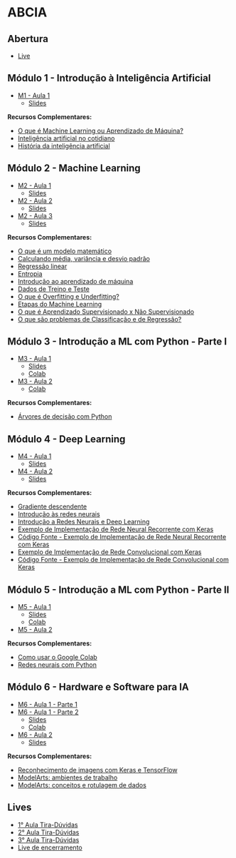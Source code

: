 # ABCIA

## Abertura

- [Live](https://www.youtube.com/watch?v=xjJRw6kQpFo)

## Módulo 1 - Introdução à Inteligência Artificial

- [M1 - Aula 1](https://www.youtube.com/watch?v=f7EBg7sMluQ)
    - [Slides](./m1_aula1.pdf)

**Recursos Complementares:**

- [O que é Machine Learning ou Aprendizado de Máquina?](https://www.youtube.com/watch?v=tWBaqPFSYXk)
- [Inteligência artificial no cotidiano](https://www.youtube.com/watch?v=ySMmWouFKEg)
- [História da inteligência artificial](https://www.youtube.com/watch?v=Lhu8bdmkMCM)

## Módulo 2 - Machine Learning

- [M2 - Aula 1](https://www.youtube.com/watch?v=1zRcPvJVdqQ)
    - [Slides](./m2_aula1.pdf)
- [M2 - Aula 2](https://www.youtube.com/watch?v=sV134eriyUI)
    - [Slides](./m2_aula2.pdf)
- [M2 - Aula 3](https://www.youtube.com/watch?v=BS61D2yVgUo)
    - [Slides](./m2_aula3.pdf)

**Recursos Complementares:**

- [O que é um modelo matemático](https://www.youtube.com/watch?v=yQhTtdq_y9M)
- [Calculando média, variância e desvio padrão](https://www.youtube.com/watch?v=SzZ6GpcfoQY)
- [Regressão linear](https://www.youtube.com/watch?v=nk2CQITm_eo)
- [Entropia](https://www.youtube.com/watch?v=YtebGVx-Fxw)
- [Introdução ao aprendizado de máquina](https://www.youtube.com/watch?v=Gv9_4yMHFhI)
- [Dados de Treino e Teste](https://www.youtube.com/watch?v=N2TT2Q83abc)
- [O que é Overfitting e Underfitting?](https://www.youtube.com/watch?v=IHAb3NHDahU)
- [Etapas do Machine Learning](https://www.youtube.com/watch?v=6Uu6zo0xoig)
- [O que é Aprendizado Supervisionado x Não Supervisionado](https://www.youtube.com/watch?v=JDDqP6IZ4NQ)
- [O que são problemas de Classificação e de Regressão?](https://www.youtube.com/watch?v=rDIocV_r9Xk)

## Módulo 3 - Introdução a ML com Python - Parte I

- [M3 - Aula 1](https://www.youtube.com/watch?v=I6GtkBlleRE)
    - [Slides](./m3_aula1.pdf)
    - [Colab](./m3_colab1.ipynb)
- [M3 - Aula 2](https://www.youtube.com/watch?v=7HrDwGaC7WE)
    - [Colab](./m3_colab2.ipynb)

**Recursos Complementares:**

- [Árvores de decisão com Python](https://www.youtube.com/watch?v=q90UDEgYqeI)

## Módulo 4 - Deep Learning

- [M4 - Aula 1](https://www.youtube.com/watch?v=qdATS-byvzs)
    - [Slides](./m4_aula1.pdf)
- [M4 - Aula 2]()
    - [Slides](./m4_aula2.pdf)

**Recursos Complementares:**

- [Gradiente descendente](https://www.youtube.com/watch?v=sDv4f4s2SB8)
- [Introdução às redes neurais](https://www.youtube.com/watch?v=CqOfi41LfDw)
- [Introdução a Redes Neurais e Deep Learning](https://www.youtube.com/watch?v=Z2SGE3_2Grg)
- [Exemplo de Implementação de Rede Neural Recorrente com Keras](https://www.youtube.com/watch?v=FrNJy19s1QI)
- [Código Fonte - Exemplo de Implementação de Rede Neural Recorrente com Keras](https://colab.research.google.com/drive/1k9icnwmSBUEDDWIjARnE6aQyOg7U7fgu?usp=sharing)
- [Exemplo de Implementação de Rede Convolucional com Keras](https://www.youtube.com/watch?v=IaLQXW_lJQw)
- [Código Fonte - Exemplo de Implementação de Rede Convolucional com Keras](https://colab.research.google.com/drive/1WrDRPXzvBtaSFv5-hFJitG4rtYduWxf1?usp=sharing)

## Módulo 5 - Introdução a ML com Python - Parte II

- [M5 - Aula 1]()
    - [Slides](./m5_aula1.pdf)
    - [Colab](./m5_colab1.ipynb)
- [M5 - Aula 2]()

**Recursos Complementares:**

- [Como usar o Google Colab](https://www.youtube.com/watch?v=_mIwsA2ddSc)
- [Redes neurais com Python](https://www.youtube.com/watch?v=xpPX3fBM9dU)

## Módulo 6 - Hardware e Software para IA

- [M6 - Aula 1 - Parte 1]()
- [M6 - Aula 1 - Parte 2]()
    - [Slides](./m6_aula1.pdf)
    - [Colab](./m6_colab1.ipynb)
- [M6 - Aula 2]()
    - [Slides](./m6_aula2.pdf)

**Recursos Complementares:**

- [Reconhecimento de imagens com Keras e TensorFlow](https://www.youtube.com/watch?v=fbxVrARF0a8)
- [ModelArts: ambientes de trabalho](https://www.youtube.com/watch?v=5kno5LjsCec)
- [ModelArts: conceitos e rotulagem de dados](https://www.youtube.com/watch?v=MpONxm-DWJM)

## Lives

- [1° Aula Tira-Dúvidas](https://www.youtube.com/live/MPZhnrW0dU0)
- [2° Aula Tira-Dúvidas](https://www.youtube.com/watch?v=uIhMgtI_Uio)
- [3° Aula Tira-Dúvidas](https://www.youtube.com/watch?v=w73jBjDyHcY)
- [Live de encerramento](https://www.youtube.com/watch?v=9ur7QhqFHig)

